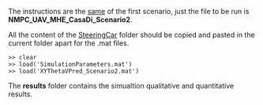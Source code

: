 The instructions are the [same](../../Scenario_n1/Quadcopter/README.md) of the first scenario, just the file to be run is **NMPC_UAV_MHE_CasaDi_Scenario2**.

All the content of the [SteeringCar](../../Scenario_n1/Quadcopter) folder should be copied and pasted in the current folder apart for the .mat files.

```shell
>> clear
>> load('SimulationParameters.mat')
>> load('XYThetaVPred_Scenario2.mat')
```

The **results** folder contains the simualtion qualitative and quantitative results.
